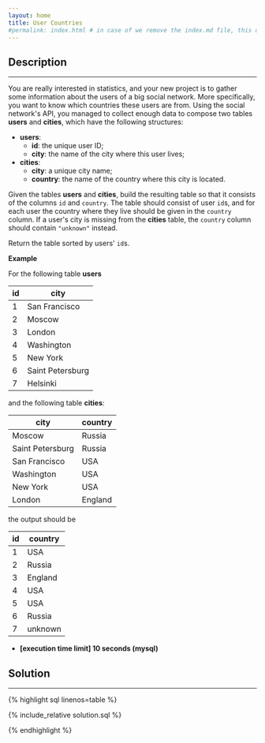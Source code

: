 ```yaml
---
layout: home
title: User Countries
#permalink: index.html # in case of we remove the index.md file, this doc will be the index page
---
```


<div class="row">
<div class="columnStmt" markdown="1">

## Description

---

You are really interested in statistics, and your new project is to gather some information about the users of a big social network. More specifically, you want to know which countries these users are from. Using the social network's API, you managed to collect enough data to compose two tables **users** and **cities**, which have the following structures:

- **users**:
  - **id**: the unique user ID;
  - **city**: the name of the city where this user lives;
- **cities**:
  - **city**: a unique city name;
  - **country**: the name of the country where this city is located.

Given the tables **users** and **cities**, build the resulting table so that it consists of the columns <code>id</code> and <code>country</code>. The table should consist of user <code>id</code>s, and for each user the country where they live should be given in the <code>country</code> column. If a user's city is missing from the **cities** table, the <code>country</code> column should contain <code>"unknown"</code> instead.

Return the table sorted by users' <code>id</code>s.

**Example**

For the following table **users**

| id  | city             |
| --- | ---------------- |
| 1   | San Francisco    |
| 2   | Moscow           |
| 3   | London           |
| 4   | Washington       |
| 5   | New York         |
| 6   | Saint Petersburg |
| 7   | Helsinki         |

and the following table **cities**:

| city             | country |
| ---------------- | ------- |
| Moscow           | Russia  |
| Saint Petersburg | Russia  |
| San Francisco    | USA     |
| Washington       | USA     |
| New York         | USA     |
| London           | England |

the output should be

| id  | country |
| --- | ------- |
| 1   | USA     |
| 2   | Russia  |
| 3   | England |
| 4   | USA     |
| 5   | USA     |
| 6   | Russia  |
| 7   | unknown |

- **[execution time limit] 10 seconds (mysql)**

</div>
<div class="columnSol" markdown="1">

## Solution

---

{% highlight sql linenos=table %}

{% include_relative solution.sql %}

{% endhighlight %}

</div>
</div>
